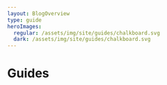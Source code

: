 ```yaml
---
layout: BlogOverview
type: guide
heroImages:
  regular: /assets/img/site/guides/chalkboard.svg
  dark: /assets/img/site/guides/chalkboard.svg 
---
```


# Guides